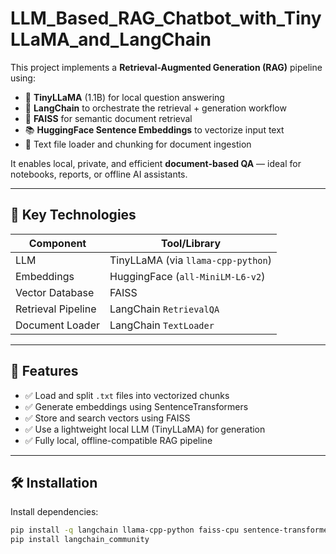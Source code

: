 # LLM_Based_RAG_Chatbot_with_TinyLLaMA_and_LangChain

This project implements a **Retrieval-Augmented Generation (RAG)** pipeline using:

- 🧠 **TinyLLaMA** (1.1B) for local question answering
- 🔗 **LangChain** to orchestrate the retrieval + generation workflow
- 🧾 **FAISS** for semantic document retrieval
- 📚 **HuggingFace Sentence Embeddings** to vectorize input text
- 📄 Text file loader and chunking for document ingestion

It enables local, private, and efficient **document-based QA** — ideal for notebooks, reports, or offline AI assistants.

---

## 📌 Key Technologies

| Component          | Tool/Library                            |
|--------------------|-----------------------------------------|
| LLM                | TinyLLaMA (via `llama-cpp-python`)      |
| Embeddings         | HuggingFace (`all-MiniLM-L6-v2`)        |
| Vector Database    | FAISS                                   |
| Retrieval Pipeline | LangChain `RetrievalQA`                 |
| Document Loader    | LangChain `TextLoader`                  |

---

## 🚀 Features

- ✅ Load and split `.txt` files into vectorized chunks
- ✅ Generate embeddings using SentenceTransformers
- ✅ Store and search vectors using FAISS
- ✅ Use a lightweight local LLM (TinyLLaMA) for generation
- ✅ Fully local, offline-compatible RAG pipeline

---

## 🛠️ Installation

Install dependencies:

```bash
pip install -q langchain llama-cpp-python faiss-cpu sentence-transformers
pip install langchain_community
